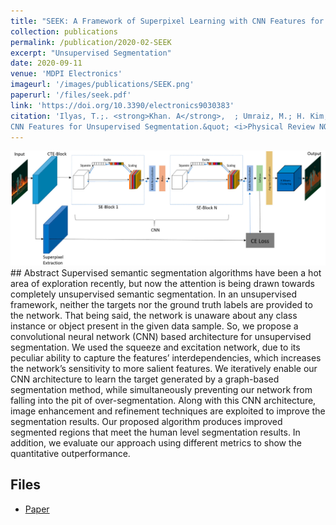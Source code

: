 ```yaml
---
title: "SEEK: A Framework of Superpixel Learning with CNN Features for Unsupervised Segmentation"
collection: publications
permalink: /publication/2020-02-SEEK
excerpt: "Unsupervised Segmentation"
date: 2020-09-11
venue: 'MDPI Electronics'
imageurl: '/images/publications/SEEK.png'
paperurl: '/files/seek.pdf'
link: 'https://doi.org/10.3390/electronics9030383'
citation: 'Ilyas, T.;. <strong>Khan. A</strong>,  ; Umraiz, M.; H. Kim,, (2020). &quot;SEEK: A Framework of Superpixel Learning with
CNN Features for Unsupervised Segmentation.&quot; <i>Physical Review NOT Letters, 121</i>(11). doi:10.3390/electronics9030383'
---
```

<center><img src = '/images/publications/SEEK.png'></center>
## Abstract
Supervised semantic segmentation algorithms have been a hot area of exploration recently, but now the attention is being drawn towards completely unsupervised semantic segmentation. In an unsupervised framework, neither the targets nor the ground truth labels are provided to the network. That being said, the network is unaware about any class instance or object present in the given data sample. So, we propose a convolutional neural network (CNN) based architecture for unsupervised segmentation. We used the squeeze and excitation network, due to its peculiar ability to capture the features’ interdependencies, which increases the network’s sensitivity to more salient features. We iteratively enable our CNN architecture to learn the target generated by a graph-based segmentation method, while simultaneously preventing our network from falling into the pit of over-segmentation. Along with this CNN architecture, image enhancement and refinement techniques are exploited to improve the segmentation results. Our proposed algorithm produces improved segmented regions that meet the human level segmentation results. In addition, we evaluate our approach using different metrics to show the quantitative outperformance.

## Files
- [Paper](/files/seek.pdf)
